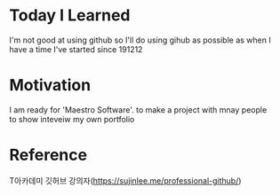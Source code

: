 # Today I Learned
I'm not good at using github so I'll do using gihub as possible as when I have a time
I've started since 191212

# Motivation
I am ready for 'Maestro Software'.
to make a project with mnay people  
to show inteveiw my own portfolio

# Reference
T아카데미 깃허브 강의자(https://sujinlee.me/professional-github/)


